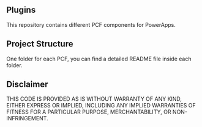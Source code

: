 ## Plugins

This repository contains different PCF components for PowerApps.

## Project Structure

One folder for each PCF, you can find a detailed README file inside each folder.

## Disclaimer

THIS CODE IS PROVIDED AS IS WITHOUT WARRANTY OF ANY KIND, EITHER EXPRESS OR IMPLIED, INCLUDING ANY IMPLIED WARRANTIES OF FITNESS FOR A PARTICULAR PURPOSE, MERCHANTABILITY, OR NON-INFRINGEMENT.
